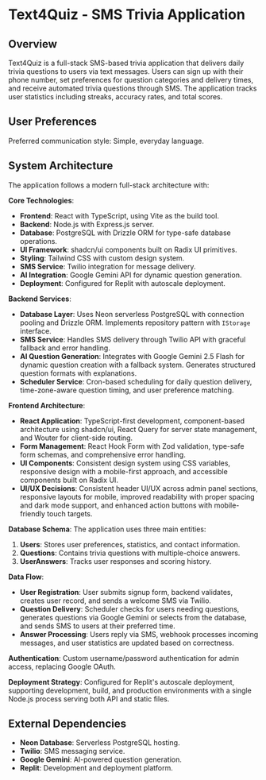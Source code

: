 # Text4Quiz - SMS Trivia Application

## Overview
Text4Quiz is a full-stack SMS-based trivia application that delivers daily trivia questions to users via text messages. Users can sign up with their phone number, set preferences for question categories and delivery times, and receive automated trivia questions through SMS. The application tracks user statistics including streaks, accuracy rates, and total scores.

## User Preferences
Preferred communication style: Simple, everyday language.

## System Architecture
The application follows a modern full-stack architecture with:

**Core Technologies**:
- **Frontend**: React with TypeScript, using Vite as the build tool.
- **Backend**: Node.js with Express.js server.
- **Database**: PostgreSQL with Drizzle ORM for type-safe database operations.
- **UI Framework**: shadcn/ui components built on Radix UI primitives.
- **Styling**: Tailwind CSS with custom design system.
- **SMS Service**: Twilio integration for message delivery.
- **AI Integration**: Google Gemini API for dynamic question generation.
- **Deployment**: Configured for Replit with autoscale deployment.

**Backend Services**:
- **Database Layer**: Uses Neon serverless PostgreSQL with connection pooling and Drizzle ORM. Implements repository pattern with `IStorage` interface.
- **SMS Service**: Handles SMS delivery through Twilio API with graceful fallback and error handling.
- **AI Question Generation**: Integrates with Google Gemini 2.5 Flash for dynamic question creation with a fallback system. Generates structured question formats with explanations.
- **Scheduler Service**: Cron-based scheduling for daily question delivery, time-zone-aware question timing, and user preference matching.

**Frontend Architecture**:
- **React Application**: TypeScript-first development, component-based architecture using shadcn/ui, React Query for server state management, and Wouter for client-side routing.
- **Form Management**: React Hook Form with Zod validation, type-safe form schemas, and comprehensive error handling.
- **UI Components**: Consistent design system using CSS variables, responsive design with a mobile-first approach, and accessible components built on Radix UI.
- **UI/UX Decisions**: Consistent header UI/UX across admin panel sections, responsive layouts for mobile, improved readability with proper spacing and dark mode support, and enhanced action buttons with mobile-friendly touch targets.

**Database Schema**:
The application uses three main entities:
1. **Users**: Stores user preferences, statistics, and contact information.
2. **Questions**: Contains trivia questions with multiple-choice answers.
3. **UserAnswers**: Tracks user responses and scoring history.

**Data Flow**:
- **User Registration**: User submits signup form, backend validates, creates user record, and sends a welcome SMS via Twilio.
- **Question Delivery**: Scheduler checks for users needing questions, generates questions via Google Gemini or selects from the database, and sends SMS to users at their preferred time.
- **Answer Processing**: Users reply via SMS, webhook processes incoming messages, and user statistics are updated based on correctness.

**Authentication**: Custom username/password authentication for admin access, replacing Google OAuth.

**Deployment Strategy**: Configured for Replit's autoscale deployment, supporting development, build, and production environments with a single Node.js process serving both API and static files.

## External Dependencies
- **Neon Database**: Serverless PostgreSQL hosting.
- **Twilio**: SMS messaging service.
- **Google Gemini**: AI-powered question generation.
- **Replit**: Development and deployment platform.